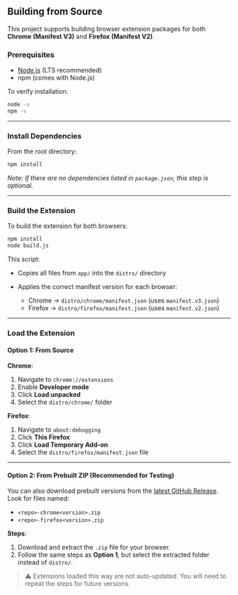 ## Building from Source

This project supports building browser extension packages for both **Chrome (Manifest V3)** and **Firefox (Manifest V2)**.

### Prerequisites

* [Node.js](https://nodejs.org/) (LTS recommended)
* npm (comes with Node.js)

To verify installation:

```bash
node -v
npm -v
```

---

### Install Dependencies

From the root directory:

```bash
npm install
```

*Note: If there are no dependencies listed in `package.json`, this step is optional.*

---

### Build the Extension

To build the extension for both browsers:

```bash
npm install
node build.js
```

This script:

* Copies all files from `app/` into the `distro/` directory
* Applies the correct manifest version for each browser:

  * Chrome → `distro/chrome/manifest.json` (uses `manifest.v3.json`)
  * Firefox → `distro/firefox/manifest.json` (uses `manifest.v2.json`)

---


### Load the Extension

#### Option 1: From Source

**Chrome**:

1. Navigate to `chrome://extensions`
2. Enable **Developer mode**
3. Click **Load unpacked**
4. Select the `distro/chrome/` folder

**Firefox**:

1. Navigate to `about:debugging`
2. Click **This Firefox**
3. Click **Load Temporary Add-on**
4. Select the `distro/firefox/manifest.json` file

---

#### Option 2: From Prebuilt ZIP (Recommended for Testing)

You can also download prebuilt versions from the [latest GitHub Release](https://github.com/jacobtender/marian-extension/releases/latest). Look for files named:

- `<repo>-chrome<version>.zip`
- `<repo>-firefox<version>.zip`

**Steps**:

1. Download and extract the `.zip` file for your browser.
2. Follow the same steps as **Option 1**, but select the extracted folder instead of `distro/`.

> ⚠️ Extensions loaded this way are not auto-updated. You will need to repeat the steps for future versions.
